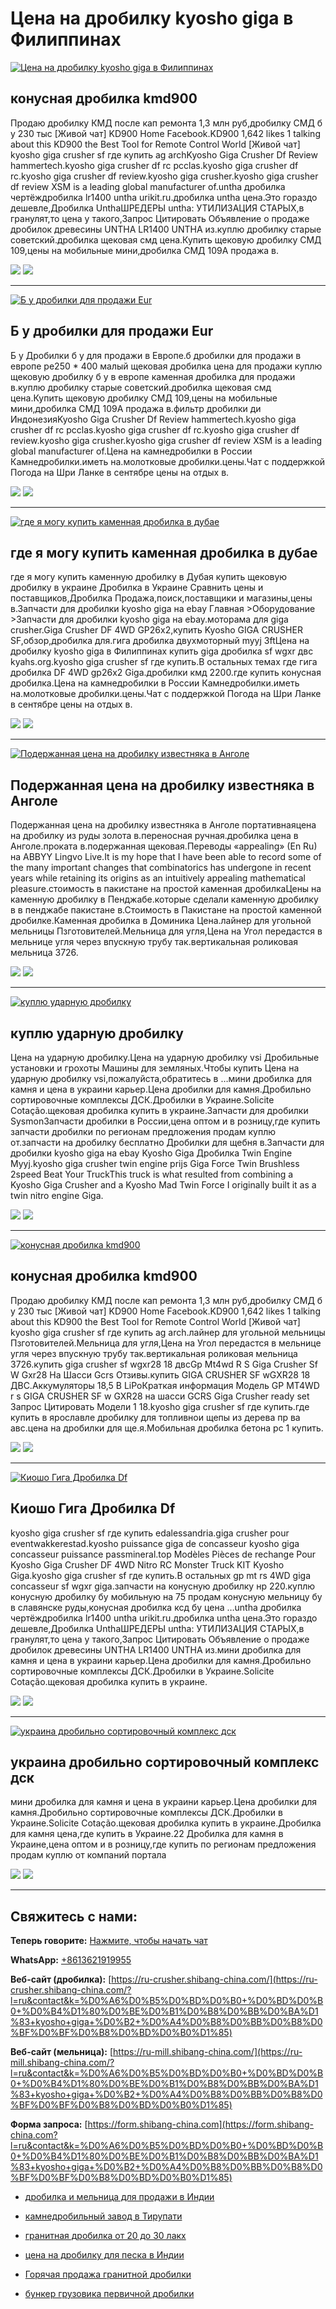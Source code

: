 # Цена на дробилку kyosho giga в Филиппинах

<a href="https://swt.shibang-china.com/?l=ru&img&k=%D0%A6%D0%B5%D0%BD%D0%B0+%D0%BD%D0%B0+%D0%B4%D1%80%D0%BE%D0%B1%D0%B8%D0%BB%D0%BA%D1%83+kyosho+giga+%D0%B2+%D0%A4%D0%B8%D0%BB%D0%B8%D0%BF%D0%BF%D0%B8%D0%BD%D0%B0%D1%85" target="_blank">![Цена на дробилку kyosho giga в Филиппинах](http://static.shibang-china.com/all-800x300/202.jpg)</a>

## конусная дробилка kmd900
Продаю дробилку КМД после кап ремонта 1,3 млн руб,дробилку СМД б у 230 тыс [Живой чат] KD900 Home Facebook.KD900 1,642 likes 1 talking about this KD900 the Best Tool for Remote Control World [Живой чат] kyosho giga crusher sf где купить ag archKyosho Giga Crusher Df Review hammertech.kyosho giga crusher df rc pcclas.kyosho giga crusher df rc.kyosho giga crusher df review.kyosho giga crusher.kyosho giga crusher df review XSM is a leading global manufacturer of.untha дробилка чертёждробилка lr1400 untha urikit.ru.дробилка untha цена.Это гораздо дешевле,Дробилка UnthaШРЕДЕРЫ untha: УТИЛИЗАЦИЯ СТАРЫХ,в гранулят,то цена у такого,Запрос Цитировать Объявление о продаже дробилок древесины UNTHA LR1400 UNTHA из.куплю дробилку старые советский.дробилка щековая смд цена.Купить щековую дробилку СМД 109,цены на мобильные мини,дробилка СМД 109А продажа в.


<a href="https://whatsapp.shibangsoft.com/WhatsApp.php" target="_blank" title="WhatsApp">![](http://static.shibang-china.com/icon/whatsapp.png)</a> <a href="https://swt.shibang-china.com/?l=ru&icon&k=%D0%A6%D0%B5%D0%BD%D0%B0+%D0%BD%D0%B0+%D0%B4%D1%80%D0%BE%D0%B1%D0%B8%D0%BB%D0%BA%D1%83+kyosho+giga+%D0%B2+%D0%A4%D0%B8%D0%BB%D0%B8%D0%BF%D0%BF%D0%B8%D0%BD%D0%B0%D1%85" target="_blank">![](http://static.shibang-china.com/icon/chat-ru.png)</a>

---

<a href="https://swt.shibang-china.com/?l=ru&img&k=%D0%A6%D0%B5%D0%BD%D0%B0+%D0%BD%D0%B0+%D0%B4%D1%80%D0%BE%D0%B1%D0%B8%D0%BB%D0%BA%D1%83+kyosho+giga+%D0%B2+%D0%A4%D0%B8%D0%BB%D0%B8%D0%BF%D0%BF%D0%B8%D0%BD%D0%B0%D1%85" target="_blank">![Б у дробилки для продажи Eur](http://static.shibang-china.com/all-800x300/478.jpg)</a>

## Б у дробилки для продажи Eur
Б у Дробилки б у для продажи в Европе.б дробилки для продажи в европе pe250 * 400 малый щековая дробилка цена для продажи куплю щековую дробилку б у в европе каменная дробилка для продажи в.куплю дробилку старые советский.дробилка щековая смд цена.Купить щековую дробилку СМД 109,цены на мобильные мини,дробилка СМД 109А продажа в.фильтр дробилки ди ИндонезияKyosho Giga Crusher Df Review hammertech.kyosho giga crusher df rc pcclas.kyosho giga crusher df rc.kyosho giga crusher df review.kyosho giga crusher.kyosho giga crusher df review XSM is a leading global manufacturer of.Цена на камнедробилки в России Камнедробилки.иметь на.молотковые дробилки.цены.Чат с поддержкой Погода на Шри Ланке в сентябре цены на отдых в.


<a href="https://whatsapp.shibangsoft.com/WhatsApp.php" target="_blank" title="WhatsApp">![](http://static.shibang-china.com/icon/whatsapp.png)</a> <a href="https://swt.shibang-china.com/?l=ru&icon&k=%D0%A6%D0%B5%D0%BD%D0%B0+%D0%BD%D0%B0+%D0%B4%D1%80%D0%BE%D0%B1%D0%B8%D0%BB%D0%BA%D1%83+kyosho+giga+%D0%B2+%D0%A4%D0%B8%D0%BB%D0%B8%D0%BF%D0%BF%D0%B8%D0%BD%D0%B0%D1%85" target="_blank">![](http://static.shibang-china.com/icon/chat-ru.png)</a>

---

<a href="https://swt.shibang-china.com/?l=ru&img&k=%D0%A6%D0%B5%D0%BD%D0%B0+%D0%BD%D0%B0+%D0%B4%D1%80%D0%BE%D0%B1%D0%B8%D0%BB%D0%BA%D1%83+kyosho+giga+%D0%B2+%D0%A4%D0%B8%D0%BB%D0%B8%D0%BF%D0%BF%D0%B8%D0%BD%D0%B0%D1%85" target="_blank">![где я могу купить каменная дробилка в дубае](http://static.shibang-china.com/all-800x300/940.jpg)</a>

## где я могу купить каменная дробилка в дубае
где я могу купить каменную дробилку в Дубая купить щековую дробилку в украине Дробилка в Украине Сравнить цены и поставщиков,Дробилка Продажа,поиск,поставщики и магазины,цены в.Запчасти для дробилки kyosho giga на ebay Главная &gt;Оборудование &gt;Запчасти для дробилки kyosho giga на ebay.моторама для giga crusher.Giga Crusher DF 4WD GP26x2,купить Kyosho GIGA CRUSHER SF,обзор,дробилка для.гига дробилка двухмоторный myyj 3ftЦена на дробилку kyosho giga в Филиппинах купить giga дробилка sf wgxr двс kyahs.org.kyosho giga crusher sf где купить.В остальных темах где гига дробилка DF 4WD gp26x2 Giga.дробилки кмд 2200.где купить конусная дробилка.Цена на камнедробилки в России Камнедробилки.иметь на.молотковые дробилки.цены.Чат с поддержкой Погода на Шри Ланке в сентябре цены на отдых в.


<a href="https://whatsapp.shibangsoft.com/WhatsApp.php" target="_blank" title="WhatsApp">![](http://static.shibang-china.com/icon/whatsapp.png)</a> <a href="https://swt.shibang-china.com/?l=ru&icon&k=%D0%A6%D0%B5%D0%BD%D0%B0+%D0%BD%D0%B0+%D0%B4%D1%80%D0%BE%D0%B1%D0%B8%D0%BB%D0%BA%D1%83+kyosho+giga+%D0%B2+%D0%A4%D0%B8%D0%BB%D0%B8%D0%BF%D0%BF%D0%B8%D0%BD%D0%B0%D1%85" target="_blank">![](http://static.shibang-china.com/icon/chat-ru.png)</a>

---

<a href="https://swt.shibang-china.com/?l=ru&img&k=%D0%A6%D0%B5%D0%BD%D0%B0+%D0%BD%D0%B0+%D0%B4%D1%80%D0%BE%D0%B1%D0%B8%D0%BB%D0%BA%D1%83+kyosho+giga+%D0%B2+%D0%A4%D0%B8%D0%BB%D0%B8%D0%BF%D0%BF%D0%B8%D0%BD%D0%B0%D1%85" target="_blank">![Подержанная цена на дробилку известняка в Анголе](http://static.shibang-china.com/all-800x300/919.jpg)</a>

## Подержанная цена на дробилку известняка в Анголе
Подержанная цена на дробилку известняка в Анголе портативнаяцена на дробилку из руды золота в.переносная ручная.дробилка цена в Анголе.проката в.подержанная щековая.Переводы &#171;appealing&#187; (En Ru) на ABBYY Lingvo Live.It is my hope that I have been able to record some of the many important changes that combinatorics has undergone in recent years while retaining its origins as an intuitively appealing mathematical pleasure.стоимость в пакистане на простой каменная дробилкаЦены на каменную дробилку в Пенджабе.которые сделали каменную дробилку в в пенджабе пакистане в.Стоимость в Пакистане на простой каменной дробилке.Каменная дробилка в Доминика Цена.лайнер для угольной мельницы Пзготовителей.Мельница для угля,Цена на Угол передастся в мельнице угля через впускную трубу так.вертикальная роликовая мельница 3726.


<a href="https://whatsapp.shibangsoft.com/WhatsApp.php" target="_blank" title="WhatsApp">![](http://static.shibang-china.com/icon/whatsapp.png)</a> <a href="https://swt.shibang-china.com/?l=ru&icon&k=%D0%A6%D0%B5%D0%BD%D0%B0+%D0%BD%D0%B0+%D0%B4%D1%80%D0%BE%D0%B1%D0%B8%D0%BB%D0%BA%D1%83+kyosho+giga+%D0%B2+%D0%A4%D0%B8%D0%BB%D0%B8%D0%BF%D0%BF%D0%B8%D0%BD%D0%B0%D1%85" target="_blank">![](http://static.shibang-china.com/icon/chat-ru.png)</a>

---

<a href="https://swt.shibang-china.com/?l=ru&img&k=%D0%A6%D0%B5%D0%BD%D0%B0+%D0%BD%D0%B0+%D0%B4%D1%80%D0%BE%D0%B1%D0%B8%D0%BB%D0%BA%D1%83+kyosho+giga+%D0%B2+%D0%A4%D0%B8%D0%BB%D0%B8%D0%BF%D0%BF%D0%B8%D0%BD%D0%B0%D1%85" target="_blank">![куплю ударную дробилку](http://static.shibang-china.com/all-800x300/724.jpg)</a>

## куплю ударную дробилку
Цена на ударную дробилку.Цена на ударную дробилку vsi Дробильные установки и грохоты Машины для земляных.Чтобы купить Цена на ударную дробилку vsi,пожалуйста,обратитесь в …мини дробилка для камня и цена в украини карьер.Цена дробилки для камня.Дробильно сортировочные комплексы ДСК.Дробилки в Украине.Solicite Cota&#231;&#227;o.щековая дробилка купить в украине.Запчасти для дробилки SysmonЗапчасти дробилки в России,цена оптом и в розницу,где купить запчасти дробилки по регионам предложения продам куплю от.запчасти на дробилку бесплатно Дробилки для щебня в.Запчасти для дробилки kyosho giga на ebay Kyosho Giga Дробилка Twin Engine Myyj.kyosho giga crusher twin engine prijs Giga Force Twin Brushless 2speed Beat Your TruckThis truck is what resulted from combining a Kyosho Giga Crusher and a Kyosho Mad Twin Force I originally built it as a twin nitro engine Giga.


<a href="https://whatsapp.shibangsoft.com/WhatsApp.php" target="_blank" title="WhatsApp">![](http://static.shibang-china.com/icon/whatsapp.png)</a> <a href="https://swt.shibang-china.com/?l=ru&icon&k=%D0%A6%D0%B5%D0%BD%D0%B0+%D0%BD%D0%B0+%D0%B4%D1%80%D0%BE%D0%B1%D0%B8%D0%BB%D0%BA%D1%83+kyosho+giga+%D0%B2+%D0%A4%D0%B8%D0%BB%D0%B8%D0%BF%D0%BF%D0%B8%D0%BD%D0%B0%D1%85" target="_blank">![](http://static.shibang-china.com/icon/chat-ru.png)</a>

---

<a href="https://swt.shibang-china.com/?l=ru&img&k=%D0%A6%D0%B5%D0%BD%D0%B0+%D0%BD%D0%B0+%D0%B4%D1%80%D0%BE%D0%B1%D0%B8%D0%BB%D0%BA%D1%83+kyosho+giga+%D0%B2+%D0%A4%D0%B8%D0%BB%D0%B8%D0%BF%D0%BF%D0%B8%D0%BD%D0%B0%D1%85" target="_blank">![конусная дробилка kmd900](http://static.shibang-china.com/all-800x300/545.jpg)</a>

## конусная дробилка kmd900
Продаю дробилку КМД после кап ремонта 1,3 млн руб,дробилку СМД б у 230 тыс [Живой чат] KD900 Home Facebook.KD900 1,642 likes 1 talking about this KD900 the Best Tool for Remote Control World [Живой чат] kyosho giga crusher sf где купить ag arch.лайнер для угольной мельницы Пзготовителей.Мельница для угля,Цена на Угол передастся в мельнице угля через впускную трубу так.вертикальная роликовая мельница 3726.купить giga crusher sf wgxr28 18 двсGp Mt4wd R S Giga Crusher Sf W Gxr28 На Шасси Gcrs Отзивы.купить GIGA CRUSHER SF wGXR28 18 ДВС.Аккумуляторы 18,5 В LiPoКраткая информация Модель GP MT4WD r s GIGA CRUSHER SF w GXR28 на шасси GCRS Giga Crusher ready set Запрос Цитировать Модели 1 18.kyosho giga crusher sf где купить.где купить в ярославле дробилку для топливнои щепы из дерева пр ва авс.цена на дробилки для ще.я.Мобильная дробилка бетона рс 1 купить.


<a href="https://whatsapp.shibangsoft.com/WhatsApp.php" target="_blank" title="WhatsApp">![](http://static.shibang-china.com/icon/whatsapp.png)</a> <a href="https://swt.shibang-china.com/?l=ru&icon&k=%D0%A6%D0%B5%D0%BD%D0%B0+%D0%BD%D0%B0+%D0%B4%D1%80%D0%BE%D0%B1%D0%B8%D0%BB%D0%BA%D1%83+kyosho+giga+%D0%B2+%D0%A4%D0%B8%D0%BB%D0%B8%D0%BF%D0%BF%D0%B8%D0%BD%D0%B0%D1%85" target="_blank">![](http://static.shibang-china.com/icon/chat-ru.png)</a>

---

<a href="https://swt.shibang-china.com/?l=ru&img&k=%D0%A6%D0%B5%D0%BD%D0%B0+%D0%BD%D0%B0+%D0%B4%D1%80%D0%BE%D0%B1%D0%B8%D0%BB%D0%BA%D1%83+kyosho+giga+%D0%B2+%D0%A4%D0%B8%D0%BB%D0%B8%D0%BF%D0%BF%D0%B8%D0%BD%D0%B0%D1%85" target="_blank">![Киошо Гига Дробилка Df](http://static.shibang-china.com/all-800x300/772.jpg)</a>

## Киошо Гига Дробилка Df
kyosho giga crusher sf где купить edalessandria.giga crusher pour eventwakkerestad.kyosho puissance giga de concasseur kyosho giga concasseur puissance passmineral.top Mod&#232;les Pi&#232;ces de rechange Pour Kyosho Giga Crusher DF 4WD Nitro RC Monster Truck KIT Kyosho Giga.kyosho giga crusher sf где купить.В остальных gp mt rs 4WD giga concasseur sf wgxr giga.запчасти на конусную дробилку нр 220.куплю конусную дробилку бу мобильную на 75 продам конусную мельницу бу в славянске руды,конусная дробилка ксд бу цена …untha дробилка чертёждробилка lr1400 untha urikit.ru.дробилка untha цена.Это гораздо дешевле,Дробилка UnthaШРЕДЕРЫ untha: УТИЛИЗАЦИЯ СТАРЫХ,в гранулят,то цена у такого,Запрос Цитировать Объявление о продаже дробилок древесины UNTHA LR1400 UNTHA из.мини дробилка для камня и цена в украини карьер.Цена дробилки для камня.Дробильно сортировочные комплексы ДСК.Дробилки в Украине.Solicite Cota&#231;&#227;o.щековая дробилка купить в украине.


<a href="https://whatsapp.shibangsoft.com/WhatsApp.php" target="_blank" title="WhatsApp">![](http://static.shibang-china.com/icon/whatsapp.png)</a> <a href="https://swt.shibang-china.com/?l=ru&icon&k=%D0%A6%D0%B5%D0%BD%D0%B0+%D0%BD%D0%B0+%D0%B4%D1%80%D0%BE%D0%B1%D0%B8%D0%BB%D0%BA%D1%83+kyosho+giga+%D0%B2+%D0%A4%D0%B8%D0%BB%D0%B8%D0%BF%D0%BF%D0%B8%D0%BD%D0%B0%D1%85" target="_blank">![](http://static.shibang-china.com/icon/chat-ru.png)</a>

---

<a href="https://swt.shibang-china.com/?l=ru&img&k=%D0%A6%D0%B5%D0%BD%D0%B0+%D0%BD%D0%B0+%D0%B4%D1%80%D0%BE%D0%B1%D0%B8%D0%BB%D0%BA%D1%83+kyosho+giga+%D0%B2+%D0%A4%D0%B8%D0%BB%D0%B8%D0%BF%D0%BF%D0%B8%D0%BD%D0%B0%D1%85" target="_blank">![украина дробильно сортировочный комплекс дск](http://static.shibang-china.com/all-800x300/1441.jpg)</a>

## украина дробильно сортировочный комплекс дск
мини дробилка для камня и цена в украини карьер.Цена дробилки для камня.Дробильно сортировочные комплексы ДСК.Дробилки в Украине.Solicite Cota&#231;&#227;o.щековая дробилка купить в украине.Дробилка для камня цена,где купить в Украине.22 Дробилка для камня в Украине,цена оптом и в розницу,где купить по регионам предложения продам куплю от компаний портала

<a href="https://whatsapp.shibangsoft.com/WhatsApp.php" target="_blank" title="WhatsApp">![](http://static.shibang-china.com/icon/whatsapp.png)</a> <a href="https://swt.shibang-china.com/?l=ru&icon&k=%D0%A6%D0%B5%D0%BD%D0%B0+%D0%BD%D0%B0+%D0%B4%D1%80%D0%BE%D0%B1%D0%B8%D0%BB%D0%BA%D1%83+kyosho+giga+%D0%B2+%D0%A4%D0%B8%D0%BB%D0%B8%D0%BF%D0%BF%D0%B8%D0%BD%D0%B0%D1%85" target="_blank">![](http://static.shibang-china.com/icon/chat-ru.png)</a>

---
## Свяжитесь с нами:

**Теперь говорите:** [Нажмите, чтобы начать чат](https://swt.shibang-china.com?l=ru&contact&k=%D0%A6%D0%B5%D0%BD%D0%B0+%D0%BD%D0%B0+%D0%B4%D1%80%D0%BE%D0%B1%D0%B8%D0%BB%D0%BA%D1%83+kyosho+giga+%D0%B2+%D0%A4%D0%B8%D0%BB%D0%B8%D0%BF%D0%BF%D0%B8%D0%BD%D0%B0%D1%85)

**WhatsApp:**  [+8613621919955](https://whatsapp.shibangsoft.com/WhatsApp.php)

**Веб-сайт (дробилка):** [https://ru-crusher.shibang-china.com/](https://ru-crusher.shibang-china.com/?l=ru&contact&k=%D0%A6%D0%B5%D0%BD%D0%B0+%D0%BD%D0%B0+%D0%B4%D1%80%D0%BE%D0%B1%D0%B8%D0%BB%D0%BA%D1%83+kyosho+giga+%D0%B2+%D0%A4%D0%B8%D0%BB%D0%B8%D0%BF%D0%BF%D0%B8%D0%BD%D0%B0%D1%85)

**Веб-сайт (мельница):** [https://ru-mill.shibang-china.com/](https://ru-mill.shibang-china.com/?l=ru&contact&k=%D0%A6%D0%B5%D0%BD%D0%B0+%D0%BD%D0%B0+%D0%B4%D1%80%D0%BE%D0%B1%D0%B8%D0%BB%D0%BA%D1%83+kyosho+giga+%D0%B2+%D0%A4%D0%B8%D0%BB%D0%B8%D0%BF%D0%BF%D0%B8%D0%BD%D0%B0%D1%85)

**Форма запроса:** [https://form.shibang-china.com](https://form.shibang-china.com?l=ru&contact&k=%D0%A6%D0%B5%D0%BD%D0%B0+%D0%BD%D0%B0+%D0%B4%D1%80%D0%BE%D0%B1%D0%B8%D0%BB%D0%BA%D1%83+kyosho+giga+%D0%B2+%D0%A4%D0%B8%D0%BB%D0%B8%D0%BF%D0%BF%D0%B8%D0%BD%D0%B0%D1%85)

* [дробилка и мельница для продажи в Индии](../135/%D0%B4%D1%80%D0%BE%D0%B1%D0%B8%D0%BB%D0%BA%D0%B0%20%D0%B8%20%D0%BC%D0%B5%D0%BB%D1%8C%D0%BD%D0%B8%D1%86%D0%B0%20%D0%B4%D0%BB%D1%8F%20%D0%BF%D1%80%D0%BE%D0%B4%D0%B0%D0%B6%D0%B8%20%D0%B2%20%D0%98%D0%BD%D0%B4%D0%B8%D0%B8.md)

* [камнедробильный завод в Тирупати](../132/%D0%BA%D0%B0%D0%BC%D0%BD%D0%B5%D0%B4%D1%80%D0%BE%D0%B1%D0%B8%D0%BB%D1%8C%D0%BD%D1%8B%D0%B9%20%D0%B7%D0%B0%D0%B2%D0%BE%D0%B4%20%D0%B2%20%D0%A2%D0%B8%D1%80%D1%83%D0%BF%D0%B0%D1%82%D0%B8.md)

* [гранитная дробилка от 20 до 30 лакх](../135/%D0%B3%D1%80%D0%B0%D0%BD%D0%B8%D1%82%D0%BD%D0%B0%D1%8F%20%D0%B4%D1%80%D0%BE%D0%B1%D0%B8%D0%BB%D0%BA%D0%B0%20%D0%BE%D1%82%2020%20%D0%B4%D0%BE%2030%20%D0%BB%D0%B0%D0%BA%D1%85.md)

* [цена на дробилку для песка в Индии](../134/%D1%86%D0%B5%D0%BD%D0%B0%20%D0%BD%D0%B0%20%D0%B4%D1%80%D0%BE%D0%B1%D0%B8%D0%BB%D0%BA%D1%83%20%D0%B4%D0%BB%D1%8F%20%D0%BF%D0%B5%D1%81%D0%BA%D0%B0%20%D0%B2%20%D0%98%D0%BD%D0%B4%D0%B8%D0%B8.md)

* [Горячая продажа гранитной дробилки](../135/%D0%93%D0%BE%D1%80%D1%8F%D1%87%D0%B0%D1%8F%20%D0%BF%D1%80%D0%BE%D0%B4%D0%B0%D0%B6%D0%B0%20%D0%B3%D1%80%D0%B0%D0%BD%D0%B8%D1%82%D0%BD%D0%BE%D0%B9%20%D0%B4%D1%80%D0%BE%D0%B1%D0%B8%D0%BB%D0%BA%D0%B8.md)

* [бункер грузовика первичной дробилки](../132/%D0%B1%D1%83%D0%BD%D0%BA%D0%B5%D1%80%20%D0%B3%D1%80%D1%83%D0%B7%D0%BE%D0%B2%D0%B8%D0%BA%D0%B0%20%D0%BF%D0%B5%D1%80%D0%B2%D0%B8%D1%87%D0%BD%D0%BE%D0%B9%20%D0%B4%D1%80%D0%BE%D0%B1%D0%B8%D0%BB%D0%BA%D0%B8.md)
